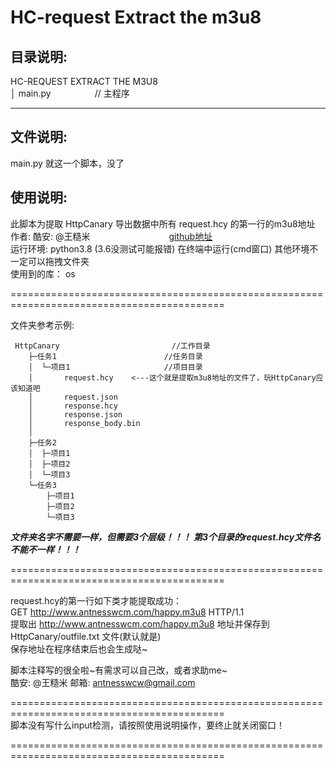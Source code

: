 # HC-request Extract the m3u8
## 目录说明:  
HC-REQUEST EXTRACT THE M3U8  
     │  main.py　　　　　// 主程序  

---------
## 文件说明:  
main.py   就这一个脚本，没了  
## 使用说明:  
此脚本为提取 HttpCanary 导出数据中所有 request.hcy 的第一行的m3u8地址  
作者: 酷安: @王糙米　　　　　　　　　[github地址](./)  
运行环境: python3.8 (3.6没测试可能报错)  在终端中运行(cmd窗口) 其他环境不一定可以拖拽文件夹  
使用到的库： os   

===========================================================================================

文件夹参考示例:  

```
 HttpCanary                         //工作目录
    ├─任务1                        //任务目录
    │  └─项目1                     //项目目录
    │       request.hcy    <---这个就是提取m3u8地址的文件了，玩HttpCanary应该知道吧
    │       request.json
    │       response.hcy
    │       response.json
    │       response_body.bin
    │
    ├─任务2
    │  ├─项目1
    │  ├─项目2
    │  └─项目3
    └─任务3
        ├─项目1
        ├─项目2
        └─项目3
```

***文件夹名字不需要一样，但需要3个层级！！！***
***第3个目录的request.hcy文件名不能不一样！！！***

===========================================================================================

request.hcy的第一行如下类才能提取成功：  
GET http://www.antnesswcm.com/happy.m3u8 HTTP/1.1  
提取出 http://www.antnesswcm.com/happy.m3u8 地址并保存到 HttpCanary/outfile.txt 文件(默认就是)  
保存地址在程序结束后也会生成哒~  

脚本注释写的很全啦~有需求可以自己改，或者求助me~  
酷安: @王糙米 邮箱: antnesswcw@gmail.com  

===========================================================================================  
脚本没有写什么input检测，请按照使用说明操作，要终止就关闭窗口！  

===========================================================================================  
